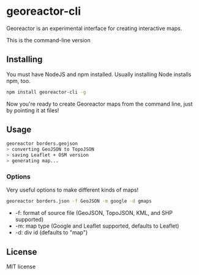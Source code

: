 # georeactor-cli

Georeactor is an experimental interface for creating interactive maps.

This is the command-line version

## Installing

You must have NodeJS and npm installed. Usually installing Node installs npm, too.

```bash
npm install georeactor-cli -g
```

Now you're ready to create Georeactor maps from the command line, just by pointing it at files!

## Usage

```bash
georeactor borders.geojson
> converting GeoJSON to TopoJSON
> saving Leaflet + OSM version
> generating map...
```

### Options

Very useful options to make different kinds of maps!

```bash
georeactor borders.json -f GeoJSON -m google -d gmaps
```

* -f: format of source file (GeoJSON, TopoJSON, KML, and SHP supported)
* -m: map type (Google and Leaflet supported, defaults to Leaflet)
* -d: div id (defaults to "map")

## License

MIT license
